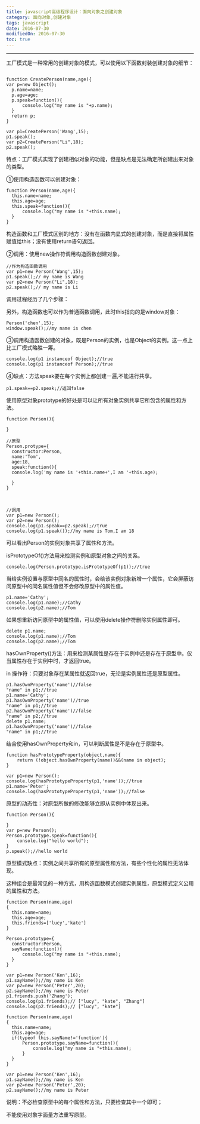 ```yaml
---
title: javascript高级程序设计：面向对象之创建对象 
category: 面向对象,创建对象
tags: javascript
date: 2016-07-30
modifiedOn: 2016-07-30
toc: true
---
```


----------
工厂模式是一种常用的创建对象的模式，可以使用以下函数封装创建对象的细节：


```

function CreatePerson(name,age){
var p=new Object();
  p.name=name;
  p.age=age;
  p.speak=function(){
      console.log("my name is "+p.name);
  }
  return p;
}

var p1=CreatePerson('Wang',15);
p1.speak();
var p2=CreatePerson("Li",18);
p2.speak();
```

特点：工厂模式实现了创建相似对象的功能，但是缺点是无法确定所创建出来对象的类型。

①使用构造函数可以创建对象：

```
function Person(name,age){
  this.name=name;
  this.age=age;
  this.speak=function(){
      console.log("my name is "+this.name);
  }
}

```

构造函数和工厂模式区别的地方：没有在函数内显式的创建对象，而是直接将属性赋值给this；没有使用return语句返回。

②调用：使用new操作符调用构造函数创建对象。

```
//作为构造函数调用
var p1=new Person('Wang',15);
p1.speak();// my name is Wang
var p2=new Person("Li",18);
p2.speak();// my name is Li
```

调用过程经历了几个步骤：

另外，构造函数也可以作为普通函数调用，此时this指向的是window对象：

```
Person('chen',15);
window.speak();//my name is chen
```

③调用构造函数创建的对象，既是Person的实例，也是Object的实例。这一点上比工厂模式略胜一筹。

```
console.log(p1 instanceof Object);//true
console.log(p1 instanceof Person);//true
```

④缺点：方法speak要在每个实例上都创建一遍,不能进行共享。

```
p1.speak==p2.speak;//返回false
```

使用原型对象prototype的好处是可以让所有对象实例共享它所包含的属性和方法。

```
function Person(){

}

//原型
Person.protype={
  constructor:Person,
  name:'Tom',
  age:18,
  speak:function(){
  console.log('my name is '+this.name+',I am '+this.age);

  }
}



//调用
var p1=new Person();
var p2=new Person();
console.log(p1.speak==p2.speak);//true
console.log(p1.speak());//my name is Tom,I am 18
```

可以看出Person的实例对象共享了属性和方法。

isPrototypeOf()方法用来检测实例和原型对象之间的关系。

```
console.log(Person.prototype.isPrototypeOf(p1));//true
```

当给实例设置与原型中同名的属性时，会给该实例对象新增一个属性，它会屏蔽访问原型中的同名属性值但不会修改原型中的属性值。

```
p1.name='Cathy';
console.log(p1.name);//Cathy
console.log(p2.name);//Tom
```

如果想重新访问原型中的属性值，可以使用delete操作符删除实例属性即可。

```
delete p1.name;
console.log(p1.name);//Tom
console.log(p2.name);//Tom
```

hasOwnProperty()方法：用来检测某属性是存在于实例中还是存在于原型中。仅当属性存在于实例中时，才返回true。

in 操作符：只要对象存在某属性就返回true，无论是实例属性还是原型属性。

```
p1.hasOwnProperty('name')//false
"name" in p1;//true
p1.name='Cathy';
p1.hasOwnProperty('name')//true
"name" in p1;//true
p2.hasOwnProperty('name')//false
"name" in p2;//true
delete p1.name;
p1.hasOwnProperty('name')//false
"name" in p1;//true
```

结合使用hasOwnProperty和in，可以判断属性是不是存在于原型中。

```
function hasPrototypeProperty(object,name){
    return (!object.hasOwnProperty(name))&&(name in object);
}

var p1=new Person();
console.log(hasPrototypeProperty(p1,'name'));//true
p1.name='Peter';
console.log(hasPrototypeProperty(p1,'name'));//false
```

原型的动态性：对原型所做的修改能够立即从实例中体现出来。

```
function Person(){

}
var p=new Person();
Person.prototype.speak=function(){
    console.log("hello world");
}
p.speak();//hello world

```

原型模式缺点：实例之间共享所有的原型属性和方法，有些个性化的属性无法体现。

这种组合是最常见的一种方式，用构造函数模式创建实例属性，原型模式定义公用的属性和方法。

```
function Person(name,age)
{
  this.name=name;
  this.age=age;
  this.friends=['lucy','kate']
}

Person.prototype={
  constructor:Person,
  sayName:function(){
      console.log("my name is "+this.name);
  }
}

var p1=new Person('Ken',16);
p1.sayName();//my name is Ken
var p2=new Person('Peter',20);
p2.sayName();//my name is Peter
p1.friends.push('Zhang');
console.log(p1.friends);// ["lucy", "kate", "Zhang"]
console.log(p2.friends);// ["lucy", "kate"]
```

```
function Person(name,age)
{
  this.name=name;
  this.age=age;
  if(typeof this.sayName!='function'){
      Person.prototype.sayName=function(){
          console.log("my name is "+this.name);
      }
  }
}

var p1=new Person('Ken',16);
p1.sayName();//my name is Ken
var p2=new Person('Peter',20);
p2.sayName();//my name is Peter
```

说明：不必检查原型中的每个属性和方法，只要检查其中一个即可；

不能使用对象字面量方法重写原型。

